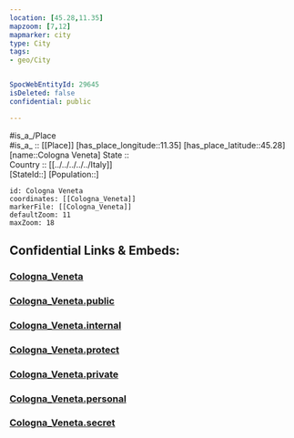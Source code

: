 ```yaml
---
location: [45.28,11.35] 
mapzoom: [7,12] 
mapmarker: city 
type: City
tags:
- geo/City


SpocWebEntityId: 29645
isDeleted: false
confidential: public

---
```

#is_a_/Place  
#is_a_ :: [[Place]] 
[has_place_longitude::11.35] 
[has_place_latitude::45.28] 
[name::Cologna Veneta] 
State ::  
Country :: [[../../../../../Italy]]  
[StateId::] 
[Population::] 



```leaflet
id: Cologna Veneta
coordinates: [[Cologna_Veneta]] 
markerFile: [[Cologna_Veneta]] 
defaultZoom: 11 
maxZoom: 18
```


## Confidential Links & Embeds: 

### [Cologna_Veneta](/_Standards/Earth/Continent/Europe/Europe~South/Italy/regions~Italy/Veneto/Verona.Province/City/Cologna_Veneta.md) 

### [Cologna_Veneta.public](/_public/Earth/Continent/Europe/Europe~South/Italy/regions~Italy/Veneto/Verona.Province/City/Cologna_Veneta.public.md) 

### [Cologna_Veneta.internal](/_internal/Earth/Continent/Europe/Europe~South/Italy/regions~Italy/Veneto/Verona.Province/City/Cologna_Veneta.internal.md) 

### [Cologna_Veneta.protect](/_protect/Earth/Continent/Europe/Europe~South/Italy/regions~Italy/Veneto/Verona.Province/City/Cologna_Veneta.protect.md) 

### [Cologna_Veneta.private](/_private/Earth/Continent/Europe/Europe~South/Italy/regions~Italy/Veneto/Verona.Province/City/Cologna_Veneta.private.md) 

### [Cologna_Veneta.personal](/_personal/Earth/Continent/Europe/Europe~South/Italy/regions~Italy/Veneto/Verona.Province/City/Cologna_Veneta.personal.md) 

### [Cologna_Veneta.secret](/_secret/Earth/Continent/Europe/Europe~South/Italy/regions~Italy/Veneto/Verona.Province/City/Cologna_Veneta.secret.md)

